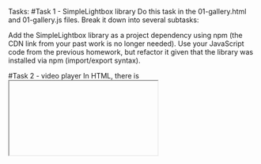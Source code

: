Tasks:
#Task 1 - SimpleLightbox library
Do this task in the 01-gallery.html and 01-gallery.js files. Break it down into several subtasks:

Add the SimpleLightbox library as a project dependency using npm (the CDN link from your past work is no longer needed).
Use your JavaScript code from the previous homework, but refactor it given that the library was installed via npm (import/export syntax).

#Task 2 - video player
In HTML, there is <iframe> with video for Vimeo player. Write a script that will save the current video playback time to local storage and, upon page reload, continue to play the video from that time.
  
Do this task in the 02-video.html and 02-video.js files. Break it down into several subtasks:

Check out the documentation of the Vimeo player library.
Add the library as a project dependency via npm.
Initialize the player in the script file as described in the pre-existing player section, but note that you have added the player as an npm package, not via CDN.
Read the documentation of the on() method and start tracking the timeupdate event - playback time update.
Save playback time to local storage. Let the key for the storage be the "videoplayer-current-time" string.
When reloading the page, use the setCurrentTime() method to resume playback from the saved position.
Add the lodash.throttle library to the project and make sure that the playback time is updated in the storage once a second or less frequent.
  
#Task 3 - feedback form
In HTML, there is form markup. Write a script that will save field values to local storage when the user types something.

<form class="feedback-form" autocomplete="off">
  <label>
    Email
    <input type="email" name="email" autofocus />
  </label>
  <label>
    Message
    <textarea name="message" rows="8"></textarea>
  </label>
  <button type="submit">Submit</button>
</form>

Do this task in the 03-feedback.html and 03-feedback.js files. Break it down into several subtasks:

Track the input event on the form, and each time write to local storage an object with the email and message fields, in which you save the current values of the form fields. Let the key for the storage be the "feedback-form-state" string.
When loading the page, check the state of the storage, and if it stores some data, use it to fill in the form fields. Otherwise, the fields must be empty.
When submitting the form, clear the storage and form fields, and also display the object with the email and message fields and their current values in the console.
Make sure that the storage is updated no more than once every 500 milliseconds. To do this, add to the project and use the lodash.throttle library.
